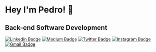 # Hey I'm Pedro! 👋
## Back-end Software Development 

[![Linkedin Badge](https://img.shields.io/badge/-Pedro-blue?style=flat&logo=Linkedin&logoColor=white&link=https://www.linkedin.com/in/pedro-cruz-081430113/)](https://www.linkedin.com/in/pedro-cruz-081430113/)
[![Medium Badge](https://img.shields.io/badge/-@pedrovictorcruz-000000?style=flat&labelColor=000000&logo=Medium&link=https://medium.com/@pedrovictorcruz)](https://medium.com/@pedrovictorcruz)
[![Twitter Badge](https://img.shields.io/badge/-@pedrovictorlage-1ca0f1?style=flat&labelColor=1ca0f1&logo=twitter&logoColor=white&link=https://twitter.com/pedrovictorlage)](https://twitter.com/pedrovictorlage)
[![Instagram Badge](https://img.shields.io/badge/-@pedrovictorcruz_-purple?style=flat&logo=instagram&logoColor=white&link=https://www.instagram.com/pedrovictorcruz_/)](https://www.instagram.com/pedrovictorcruz_/)
[![Gmail Badge](https://img.shields.io/badge/-Gmail-c14438?style=flat&logo=Gmail&logoColor=white&link=mailto:pedrovictor.lage@gmail.com)](mailto:pedrovictor.lage@gmail.com)

